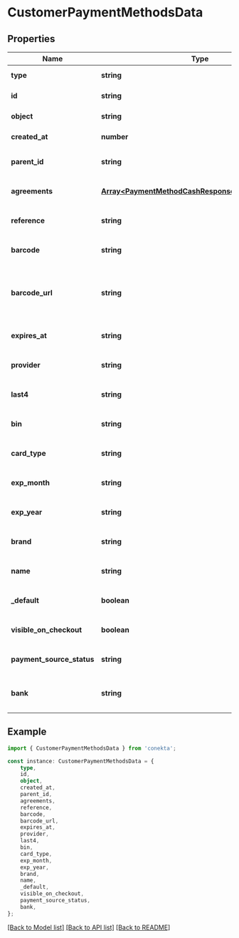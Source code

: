 # CustomerPaymentMethodsData


## Properties

Name | Type | Description | Notes
------------ | ------------- | ------------- | -------------
**type** | **string** |  | [default to undefined]
**id** | **string** |  | [default to undefined]
**object** | **string** |  | [default to undefined]
**created_at** | **number** |  | [default to undefined]
**parent_id** | **string** |  | [optional] [default to undefined]
**agreements** | [**Array&lt;PaymentMethodCashResponseAllOfAgreements&gt;**](PaymentMethodCashResponseAllOfAgreements.md) |  | [optional] [default to undefined]
**reference** | **string** |  | [optional] [default to undefined]
**barcode** | **string** |  | [optional] [default to undefined]
**barcode_url** | **string** | URL to the barcode image, reference is the same as barcode | [optional] [default to undefined]
**expires_at** | **string** |  | [optional] [default to undefined]
**provider** | **string** |  | [optional] [default to undefined]
**last4** | **string** |  | [optional] [default to undefined]
**bin** | **string** |  | [optional] [default to undefined]
**card_type** | **string** |  | [optional] [default to undefined]
**exp_month** | **string** |  | [optional] [default to undefined]
**exp_year** | **string** |  | [optional] [default to undefined]
**brand** | **string** |  | [optional] [default to undefined]
**name** | **string** |  | [optional] [default to undefined]
**_default** | **boolean** |  | [optional] [default to undefined]
**visible_on_checkout** | **boolean** |  | [optional] [default to undefined]
**payment_source_status** | **string** |  | [optional] [default to undefined]
**bank** | **string** | Bank name for the SPEI payment method | [optional] [default to undefined]

## Example

```typescript
import { CustomerPaymentMethodsData } from 'conekta';

const instance: CustomerPaymentMethodsData = {
    type,
    id,
    object,
    created_at,
    parent_id,
    agreements,
    reference,
    barcode,
    barcode_url,
    expires_at,
    provider,
    last4,
    bin,
    card_type,
    exp_month,
    exp_year,
    brand,
    name,
    _default,
    visible_on_checkout,
    payment_source_status,
    bank,
};
```

[[Back to Model list]](../README.md#documentation-for-models) [[Back to API list]](../README.md#documentation-for-api-endpoints) [[Back to README]](../README.md)
